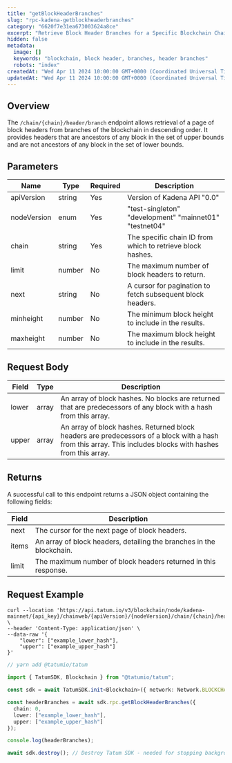 ```yaml
---
title: "getBlockHeaderBranches"
slug: "rpc-kadena-getblockheaderbranches"
category: "6620f7e31ea673003624a8ce"
excerpt: "Retrieve Block Header Branches for a Specific Blockchain Chain"
hidden: false
metadata:
  image: []
  keywords: "blockchain, block header, branches, header branches"
  robots: "index"
createdAt: "Wed Apr 11 2024 10:00:00 GMT+0000 (Coordinated Universal Time)"
updatedAt: "Wed Apr 11 2024 10:00:00 GMT+0000 (Coordinated Universal Time)"
---
```


## Overview

The `/chain/{chain}/header/branch` endpoint allows retrieval of a page of block headers from branches of the blockchain in descending order. It provides headers that are ancestors of any block in the set of upper bounds and are not ancestors of any block in the set of lower bounds.

## Parameters

| Name        | Type    | Required | Description                                                      |
| ----------- | ------- | -------- | ---------------------------------------------------------------- |
| apiVersion  | string  | Yes      | Version of Kadena API "0.0"                                |
| nodeVersion | enum    | Yes      | "test-singleton" "development" "mainnet01" "testnet04"     |
| chain       | string  | Yes      | The specific chain ID from which to retrieve block hashes. |
| limit       | number | No       | The maximum number of block headers to return.                    |
| next        | string  | No       | A cursor for pagination to fetch subsequent block headers.        |
| minheight   | number | No       | The minimum block height to include in the results.               |
| maxheight   | number | No       | The maximum block height to include in the results.               |

## Request Body

| Field | Type  | Description                                                                                                                                            |
| ----- | ----- | ------------------------------------------------------------------------------------------------------------------------------------------------------ |
| lower | array | An array of block hashes. No blocks are returned that are predecessors of any block with a hash from this array.                                      |
| upper | array | An array of block hashes. Returned block headers are predecessors of a block with a hash from this array. This includes blocks with hashes from this array. |

## Returns

A successful call to this endpoint returns a JSON object containing the following fields:

| Field | Description                                                         |
| ----- | ------------------------------------------------------------------- |
| next  | The cursor for the next page of block headers.                      |
| items | An array of block headers, detailing the branches in the blockchain. |
| limit | The maximum number of block headers returned in this response.      |

## Request Example

```curl
curl --location 'https://api.tatum.io/v3/blockchain/node/kadena-mainnet/{api_key}/chainweb/{apiVersion}/{nodeVersion}/chain/{chain}/header/branch' \
--header 'Content-Type: application/json' \
--data-raw '{
    "lower": ["example_lower_hash"],
    "upper": ["example_upper_hash"]
}'
```
```typescript
// yarn add @tatumio/tatum

import { TatumSDK, Blockchain } from "@tatumio/tatum";

const sdk = await TatumSDK.init<Blockchain>({ network: Network.BLOCKCHAIN_MAINNET });

const headerBranches = await sdk.rpc.getBlockHeaderBranches({
  chain: 0,
  lower: ["example_lower_hash"],
  upper: ["example_upper_hash"]
});

console.log(headerBranches);

await sdk.destroy(); // Destroy Tatum SDK - needed for stopping background jobs
```
